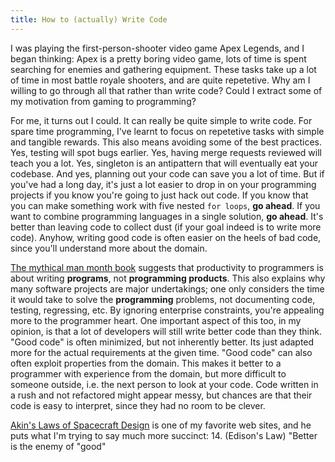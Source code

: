 ```yaml
---
title: How to (actually) Write Code
---
```


I was playing the first-person-shooter video game Apex Legends, and I began thinking: Apex is a pretty boring video game, lots of time is spent searching for enemies and gathering equipment. These tasks take up a lot of time in most battle royale shooters, and are quite repetetive. Why am I willing to go through all that rather than write code? Could I extract some of my motivation from gaming to programming?

For me, it turns out I could. It can really be quite simple to write code. For spare time programming, I've learnt to focus on repetetive tasks with simple and tangible rewards. 
This also means avoiding some of the best practices. Yes, testing will spot bugs earlier. Yes, having merge requests reviewed will teach you a lot. Yes, singleton is an antipattern that will eventually eat your codebase. And yes, planning out your code can save you a lot of time. But if you've had a long day, it's just a lot easier to drop in on your programming projects if you know you're going to just hack out code. If you know that you can make something work with five nested `for loops`, __go ahead__. If you want to combine programming languages in a single solution, __go ahead__. It's better than leaving code to collect dust (if your goal indeed is to write more code). Anyhow, writing good code is often easier on the heels of bad code, since you'll understand more about the domain. 

[The mythical man month book](https://en.wikipedia.org/wiki/The_Mythical_Man-Month) suggests that productivity to programmers is about writing __programs__, not __programming products__. This also explains why many software projects are major undertakings; one only considers the time it would take to solve the __programming__ problems, not documenting code, testing, regressing, etc. By ignoring enterprise constraints, you're appealing more to the programmer heart. 
One important aspect of this too, in my opinion, is that a lot of developers will still write better code than they think. "Good code" is often minimized, but not inherently better. Its just adapted more for the actual requirements at the given time. "Good code" can also often exploit properties from the domain. This makes it better to a programmer with experience from the domain, but more difficult to someone outside, i.e. the next person to look at your code. Code written in a rush and not refactored might appear messy, but chances are that their code is easy to interpret, since they had no room to be clever.

 [Akin's Laws of Spacecraft Design](https://spacecraft.ssl.umd.edu/akins_laws.html) is one of my favorite web sites, and he puts what I'm trying to say much more succinct:
 14. (Edison's Law) "Better is the enemy of "good"
